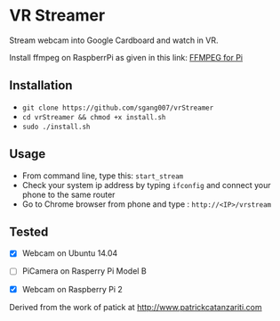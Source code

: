 VR Streamer
===========
Stream webcam into Google Cardboard and watch in VR.

Install ffmpeg on RaspberrPi as given in this link: [FFMPEG for Pi](http://www.jeffreythompson.org/blog/2014/11/13/installing-ffmpeg-for-raspberry-pi/)


Installation 
-------------
 - `git clone https://github.com/sgang007/vrStreamer`
 -  `cd vrStreamer && chmod +x install.sh`
 -  `sudo ./install.sh`
 
Usage
--------------
 - From command line, type this: `start_stream`
 - Check your system ip address by typing `ifconfig` and connect your phone to the same router
 - Go to Chrome browser from phone and type : `http://<IP>/vrstream`
  
 Tested
-------------

 - [x] Webcam on Ubuntu 14.04
 - [ ] PiCamera on Rasperry Pi Model B
 - [x] Webcam on Raspberry Pi 2




Derived from the work of patick at http://www.patrickcatanzariti.com
